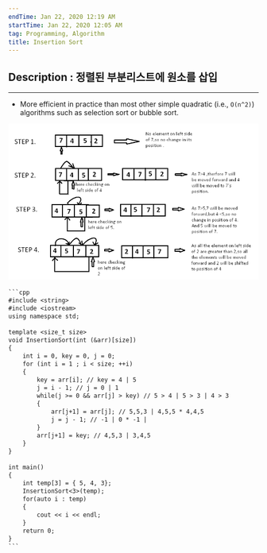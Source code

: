 ```yaml
---
endTime: Jan 22, 2020 12:19 AM
startTime: Jan 22, 2020 12:05 AM
tag: Programming, Algorithm
title: Insertion Sort
---
```


## Description : 정렬된 부분리스트에 원소를 삽입

---

- More efficient in practice than most other simple quadratic (i.e., `O(n^2)`) algorithms such as selection sort or bubble sort.

![InsertionSort/Untitled.png](InsertionSort/Untitled.png)

    ```cpp
    #include <string>
    #include <iostream>
    using namespace std;
    
    template <size_t size>
    void InsertionSort(int (&arr)[size])
    {
        int i = 0, key = 0, j = 0;
        for (int i = 1 ; i < size; ++i)
        {
            key = arr[i]; // key = 4 | 5
            j = i - 1; // j = 0 | 1
            while(j >= 0 && arr[j] > key) // 5 > 4 | 5 > 3 | 4 > 3
            {
                arr[j+1] = arr[j]; // 5,5,3 | 4,5,5 * 4,4,5
                j = j - 1; // -1 | 0 * -1 |
            }
            arr[j+1] = key; // 4,5,3 | 3,4,5
        }
    }
    
    int main()
    {
        int temp[3] = { 5, 4, 3};
        InsertionSort<3>(temp);
        for(auto i : temp)
        {
            cout << i << endl;
        }
        return 0;
    }
    ```